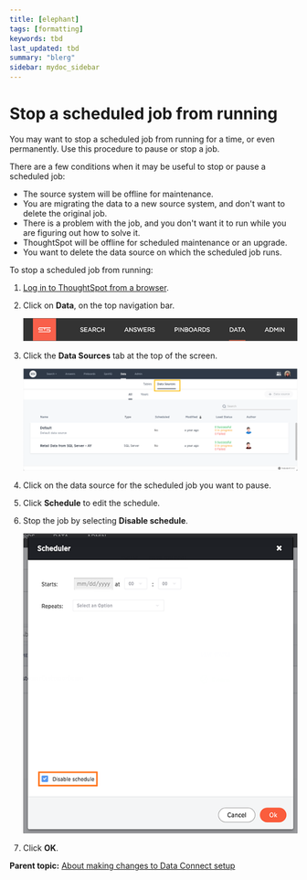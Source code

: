 ```yaml
---
title: [elephant]
tags: [formatting]
keywords: tbd
last_updated: tbd
summary: "blerg"
sidebar: mydoc_sidebar
---
```

# Stop a scheduled job from running

You may want to stop a scheduled job from running for a time, or even permanently. Use this procedure to pause or stop a job.

There are a few conditions when it may be useful to stop or pause a scheduled job:

-   The source system will be offline for maintenance.
-   You are migrating the data to a new source system, and don't want to delete the original job.
-   There is a problem with the job, and you don't want it to run while you are figuring out how to solve it.
-   ThoughtSpot will be offline for scheduled maintenance or an upgrade.
-   You want to delete the data source on which the scheduled job runs.

To stop a scheduled job from running:

1.   [Log in to ThoughtSpot from a browser](../../../admin/setup/accessing.html#). 
2.   Click on **Data**, on the top navigation bar. 

     ![](../../../shared/conrefs/../../images/data_icon.png "Data") 

3.  Click the **Data Sources** tab at the top of the screen.

    ![](../../../shared/conrefs/../../images/data_sources_tab_created.png "Data Sources tab")

4.   Click on the data source for the scheduled job you want to pause. 
5.   Click **Schedule** to edit the schedule. 
6.   Stop the job by selecting **Disable schedule**. 

     ![](../../../images/disable_schedule.png "Stop a recurring data load") 

7.   Click **OK**. 

**Parent topic:** [About making changes to Data Connect setup](../../../data_connect/data_connect/making_changes/about_changing_etl_jobs.html)

